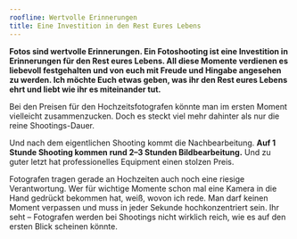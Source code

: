 ```yaml
---
roofline: Wertvolle Erinnerungen
title: Eine Investition in den Rest Eures Lebens
---
```


**Fotos sind wertvolle Erinnerungen. Ein Fotoshooting ist eine Investition in Erinnerungen für den Rest eures Lebens. All diese Momente verdienen es liebevoll festgehalten und von euch mit Freude und Hingabe angesehen zu werden. Ich möchte Euch etwas geben, was ihr den Rest eures Lebens ehrt und liebt wie ihr es miteinander tut.**

Bei den Preisen für den Hochzeitsfotografen könnte man im ersten Moment vielleicht zusammenzucken. Doch es steckt viel mehr dahinter als nur die reine Shootings-Dauer.

Und nach dem eigentlichen Shooting kommt die Nachbearbeitung. **Auf 1 Stunde Shooting kommen rund 2–3 Stunden Bildbearbeitung.** Und zu guter letzt hat professionelles Equipment einen stolzen Preis.

Fotografen tragen gerade an Hochzeiten auch noch eine riesige Verantwortung. Wer für wichtige Momente schon mal eine Kamera in die Hand gedrückt bekommen hat, weiß, wovon ich rede. Man darf keinen Moment verpassen und muss in jeder Sekunde hochkonzentriert sein. Ihr seht – Fotografen werden bei Shootings nicht wirklich reich, wie es auf den ersten Blick scheinen könnte.
